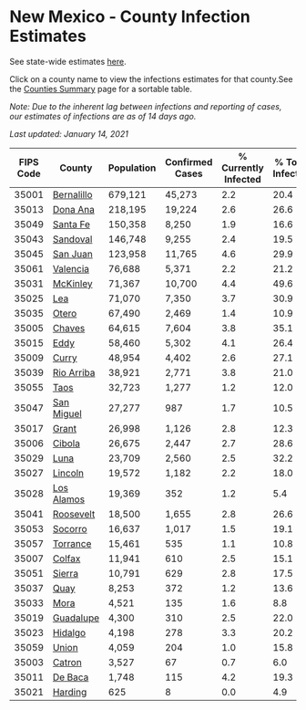 # New Mexico - County Infection Estimates

See state-wide estimates [here](/infections/us-nm).

Click on a county name to view the infections estimates for that county.See the [Counties Summary](/infections/summary-counties) page for a sortable table.

*Note: Due to the inherent lag between infections and reporting of cases, our estimates of infections are as of 14 days ago.*

*Last updated: January 14, 2021*

|   FIPS Code |                   County |   Population |   Confirmed Cases |   % Currently Infected |   % Total Infected |
|-------------|--------------------------|--------------|-------------------|------------------------|--------------------|
|       35001 | [Bernalillo](bernalillo) |      679,121 |            45,273 |                    2.2 |               20.4 |
|       35013 |     [Dona Ana](dona-ana) |      218,195 |            19,224 |                    2.6 |               26.6 |
|       35049 |     [Santa Fe](santa-fe) |      150,358 |             8,250 |                    1.9 |               16.6 |
|       35043 |     [Sandoval](sandoval) |      146,748 |             9,255 |                    2.4 |               19.5 |
|       35045 |     [San Juan](san-juan) |      123,958 |            11,765 |                    4.6 |               29.9 |
|       35061 |     [Valencia](valencia) |       76,688 |             5,371 |                    2.2 |               21.2 |
|       35031 |     [McKinley](mckinley) |       71,367 |            10,700 |                    4.4 |               49.6 |
|       35025 |               [Lea](lea) |       71,070 |             7,350 |                    3.7 |               30.9 |
|       35035 |           [Otero](otero) |       67,490 |             2,469 |                    1.4 |               10.9 |
|       35005 |         [Chaves](chaves) |       64,615 |             7,604 |                    3.8 |               35.1 |
|       35015 |             [Eddy](eddy) |       58,460 |             5,302 |                    4.1 |               26.4 |
|       35009 |           [Curry](curry) |       48,954 |             4,402 |                    2.6 |               27.1 |
|       35039 | [Rio Arriba](rio-arriba) |       38,921 |             2,771 |                    3.8 |               21.0 |
|       35055 |             [Taos](taos) |       32,723 |             1,277 |                    1.2 |               12.0 |
|       35047 | [San Miguel](san-miguel) |       27,277 |               987 |                    1.7 |               10.5 |
|       35017 |           [Grant](grant) |       26,998 |             1,126 |                    2.8 |               12.3 |
|       35006 |         [Cibola](cibola) |       26,675 |             2,447 |                    2.7 |               28.6 |
|       35029 |             [Luna](luna) |       23,709 |             2,560 |                    2.5 |               32.2 |
|       35027 |       [Lincoln](lincoln) |       19,572 |             1,182 |                    2.2 |               18.0 |
|       35028 | [Los Alamos](los-alamos) |       19,369 |               352 |                    1.2 |                5.4 |
|       35041 |   [Roosevelt](roosevelt) |       18,500 |             1,655 |                    2.8 |               26.6 |
|       35053 |       [Socorro](socorro) |       16,637 |             1,017 |                    1.5 |               19.1 |
|       35057 |     [Torrance](torrance) |       15,461 |               535 |                    1.1 |               10.8 |
|       35007 |         [Colfax](colfax) |       11,941 |               610 |                    2.5 |               15.1 |
|       35051 |         [Sierra](sierra) |       10,791 |               629 |                    2.8 |               17.5 |
|       35037 |             [Quay](quay) |        8,253 |               372 |                    1.2 |               13.6 |
|       35033 |             [Mora](mora) |        4,521 |               135 |                    1.6 |                8.8 |
|       35019 |   [Guadalupe](guadalupe) |        4,300 |               310 |                    2.5 |               22.0 |
|       35023 |       [Hidalgo](hidalgo) |        4,198 |               278 |                    3.3 |               20.2 |
|       35059 |           [Union](union) |        4,059 |               204 |                    1.0 |               15.8 |
|       35003 |         [Catron](catron) |        3,527 |                67 |                    0.7 |                6.0 |
|       35011 |       [De Baca](de-baca) |        1,748 |               115 |                    4.2 |               19.3 |
|       35021 |       [Harding](harding) |          625 |                 8 |                    0.0 |                4.9 |